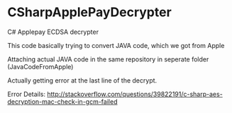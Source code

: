 # CSharpApplePayDecrypter
C# Applepay ECDSA decrypter 

This code basically trying to convert JAVA code, which we got from Apple

Attaching actual JAVA code in the same repository in seperate folder (JavaCodeFromApple)

Actually getting error at the last line of the decrypt.

Error Details: http://stackoverflow.com/questions/39822191/c-sharp-aes-decryption-mac-check-in-gcm-failed
